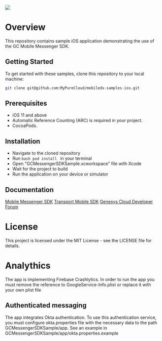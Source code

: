 ![](https://github.com/genesys/mobiledx-samples-ios/blob/master/GenesysMessengerSample/1280x720-PR-Meta-Image.jpeg)

# Overview

This repository contains sample iOS application demonstrating the use of the GC Mobile Messenger SDK. 

## Getting Started
To get started with these samples, clone this repository to your local machine:

```bash
git clone git@github.com:MyPureCloud/mobiledx-samples-ios.git
```

## Prerequisites
- iOS 11 and above
- Automatic Reference Counting (ARC) is required in your project.
- CocoaPods.

## Installation
- Navigate to the cloned repository
- Run ```bash pod install ``` in your terminal
- Open "GCMessengerSDKSample.xcworkspace" file with Xcode
- Wait for the project to build
- Run the application on your device or simulator

## Documentation
[Mobile Messenger SDK](https://developer.genesys.cloud/commdigital/digital/webmessaging/mobile-messaging/messenger-mobile-sdk/)
[Transport Mobile SDK](https://developer.genesys.cloud/commdigital/digital/webmessaging/mobile-messaging/messenger-transport-mobile-sdk/)
[Genesys Cloud Developer Forum](https://developer.genesys.cloud/forum/c/web-messaging/39)

# License
This project is licensed under the MIT License - see the LICENSE file for details.

# Analythics
The app is implementing Firebase Crashlytics. In order to run the app you must remove the reference to GoogleService-Info.plist or replace it with your own plist file

## Authenticated messaging
The app integrates Okta authentication. To use this authentication service, you must configure okta.properties file with the necessary data to the path GCMessengerSDKSample/app. See an example in GCMessengerSDKSample/app/okta.properties.example
